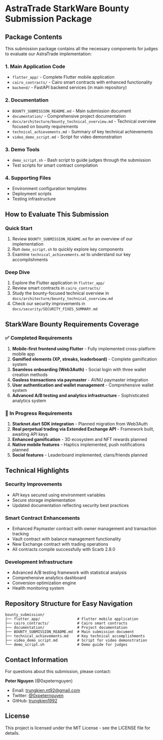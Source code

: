 # AstraTrade StarkWare Bounty Submission Package

## Package Contents

This submission package contains all the necessary components for judges to evaluate our AstraTrade implementation:

### 1. Main Application Code
- `flutter_app/` - Complete Flutter mobile application
- `cairo_contracts/` - Cairo smart contracts with enhanced functionality
- `backend/` - FastAPI backend services (in main repository)

### 2. Documentation
- `BOUNTY_SUBMISSION_README.md` - Main submission document
- `documentation/` - Comprehensive project documentation
- `docs/architecture/bounty_technical_overview.md` - Technical overview focused on bounty requirements
- `technical_achievements.md` - Summary of key technical achievements
- `video_demo_script.md` - Script for video demonstration

### 3. Demo Tools
- `demo_script.sh` - Bash script to guide judges through the submission
- Test scripts for smart contract compilation

### 4. Supporting Files
- Environment configuration templates
- Deployment scripts
- Testing infrastructure

## How to Evaluate This Submission

### Quick Start
1. Review `BOUNTY_SUBMISSION_README.md` for an overview of our implementation
2. Run `demo_script.sh` to quickly explore key components
3. Examine `technical_achievements.md` to understand our key accomplishments

### Deep Dive
1. Explore the Flutter application in `flutter_app/`
2. Review smart contracts in `cairo_contracts/`
3. Study the bounty-focused technical overview in `docs/architecture/bounty_technical_overview.md`
4. Check our security improvements in `docs/security/SECURITY_FIXES_SUMMARY.md`

## StarkWare Bounty Requirements Coverage

### ✅ Completed Requirements
1. **Mobile-first frontend using Flutter** - Fully implemented cross-platform mobile app
2. **Gamified elements (XP, streaks, leaderboard)** - Complete gamification system
3. **Seamless onboarding (Web3Auth)** - Social login with three wallet creation methods
4. **Gasless transactions via paymaster** - AVNU paymaster integration
5. **User authentication and wallet management** - Comprehensive wallet system
6. **Advanced A/B testing and analytics infrastructure** - Sophisticated analytics system

### 🔄 In Progress Requirements
1. **Starknet.dart SDK integration** - Planned migration from Web3Auth
2. **Real perpetual trading via Extended Exchange API** - Framework built, awaiting API keys
3. **Enhanced gamification** - 3D ecosystem and NFT rewards planned
4. **Native mobile features** - Haptics implemented, push notifications planned
5. **Social features** - Leaderboard implemented, clans/friends planned

## Technical Highlights

### Security Improvements
- API keys secured using environment variables
- Secure storage implementation
- Updated documentation reflecting security best practices

### Smart Contract Enhancements
- Enhanced Paymaster contract with owner management and transaction tracking
- Vault contract with balance management functionality
- New Exchange contract with trading operations
- All contracts compile successfully with Scarb 2.8.0

### Development Infrastructure
- Advanced A/B testing framework with statistical analysis
- Comprehensive analytics dashboard
- Conversion optimization engine
- Health monitoring system

## Repository Structure for Easy Navigation

```
bounty_submission/
├── flutter_app/                 # Flutter mobile application
├── cairo_contracts/             # Cairo smart contracts
├── documentation/               # Project documentation
├── BOUNTY_SUBMISSION_README.md  # Main submission document
├── technical_achievements.md    # Key technical accomplishments
├── video_demo_script.md         # Script for video demonstration
└── demo_script.sh               # Demo guide for judges
```

## Contact Information

For questions about this submission, please contact:

**Peter Nguyen** (@0xpeternguyen)
- Email: trungkien.nt92@gmail.com
- Twitter: [@0xpeternguyen](https://x.com/0xpeternguyen)
- GitHub: [trungkien1992](https://github.com/trungkien1992)

## License

This project is licensed under the MIT License - see the LICENSE file for details.